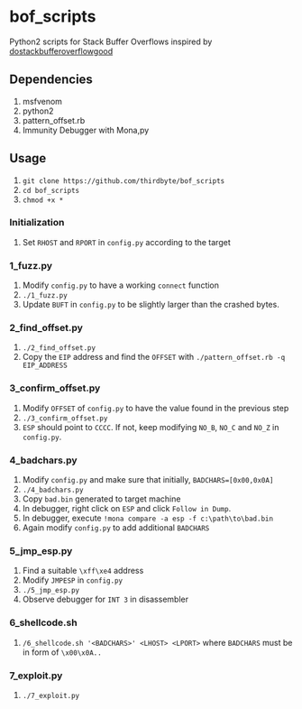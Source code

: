 # bof_scripts
Python2 scripts for Stack Buffer Overflows inspired by [dostackbufferoverflowgood](https://github.com/justinsteven/dostackbufferoverflowgood)

## Dependencies
1. msfvenom
2. python2
3. pattern_offset.rb
4. Immunity Debugger with Mona,py

## Usage

1. `git clone https://github.com/thirdbyte/bof_scripts`
2. `cd bof_scripts`
3. `chmod +x *`

### Initialization

1. Set `RHOST` and `RPORT` in `config.py` according to the target

### 1_fuzz.py

1. Modify `config.py` to have a working `connect` function
2. `./1_fuzz.py`
3. Update `BUFT` in `config.py` to be slightly larger than the crashed bytes.

### 2_find_offset.py

1. `./2_find_offset.py`
2. Copy the `EIP` address and find the `OFFSET` with `./pattern_offset.rb -q EIP_ADDRESS`

### 3_confirm_offset.py

1. Modify `OFFSET` of `config.py` to have the value found in the previous step
2. `./3_confirm_offset.py`
3. `ESP` should point to `CCCC`. If not, keep modifying `NO_B`, `NO_C` and `NO_Z` in `config.py`.

### 4_badchars.py

1. Modify `config.py` and make sure that initially, `BADCHARS=[0x00,0x0A]`
2. `./4_badchars.py`
3. Copy `bad.bin` generated to target machine
4. In debugger, right click on `ESP` and click `Follow in Dump`.
4. In debugger, execute `!mona compare -a esp -f c:\path\to\bad.bin`
5. Again modify `config.py` to add additional `BADCHARS`

### 5_jmp_esp.py

1. Find a suitable `\xff\xe4` address
2. Modify `JMPESP` in `config.py`
3. `./5_jmp_esp.py`
4. Observe debugger for `INT 3` in disassembler

### 6_shellcode.sh

1. `/6_shellcode.sh '<BADCHARS>' <LHOST> <LPORT>` where `BADCHARS` must be in form of `\x00\x0A..`

### 7_exploit.py 

1. `./7_exploit.py`
